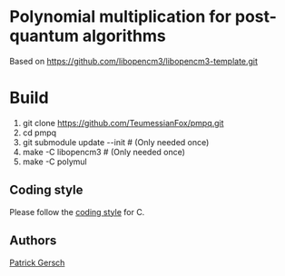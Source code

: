 # Polynomial multiplication for post-quantum algorithms
Based on https://github.com/libopencm3/libopencm3-template.git

# Build
 1. git clone https://github.com/TeumessianFox/pmpq.git
 2. cd pmpq
 3. git submodule update --init # (Only needed once)
 4. make -C libopencm3 # (Only needed once)
 5. make -C polymul

## Coding style

Please follow the [coding style](https://www.kernel.org/doc/Documentation/process/coding-style.rst) for C.

## Authors

[Patrick Gersch](https://github.com/teumessianfox/)
